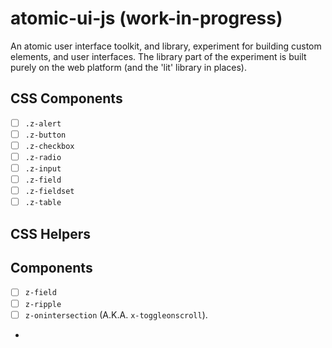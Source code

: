 # atomic-ui-js (work-in-progress)

An atomic user interface toolkit, and library, experiment for building custom elements, and user interfaces.  The library part of the experiment is built purely on the web platform (and the 'lit' library in places).

## CSS Components

- [ ] `.z-alert`
- [ ] `.z-button`
- [ ] `.z-checkbox`
- [ ] `.z-radio`
- [ ] `.z-input`
- [ ] `.z-field`
- [ ] `.z-fieldset`
- [ ] `.z-table`

## CSS Helpers

## Components

- [ ] `z-field`
- [ ] `z-ripple`
- [ ] `z-onintersection` (A.K.A. `x-toggleonscroll`).
- 
